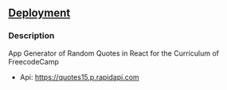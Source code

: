 ## [Deployment](https://random-quotes-jorbelca.vercel.app/)

### Description
App Generator of Random Quotes in React for the Curriculum of FreecodeCamp

- Api: https://quotes15.p.rapidapi.com
